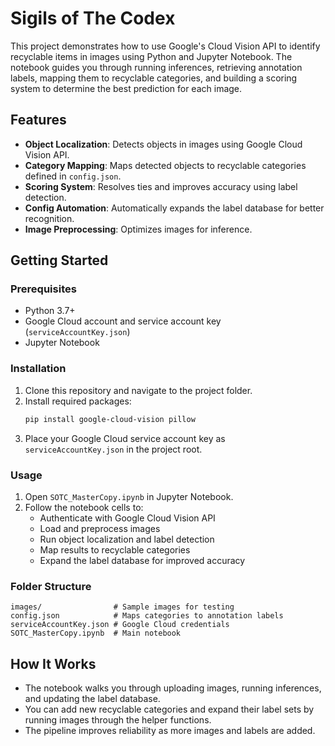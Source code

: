# Sigils of The Codex

This project demonstrates how to use Google's Cloud Vision API to identify recyclable items in images using Python and Jupyter Notebook. The notebook guides you through running inferences, retrieving annotation labels, mapping them to recyclable categories, and building a scoring system to determine the best prediction for each image.

## Features
- **Object Localization**: Detects objects in images using Google Cloud Vision API.
- **Category Mapping**: Maps detected objects to recyclable categories defined in `config.json`.
- **Scoring System**: Resolves ties and improves accuracy using label detection.
- **Config Automation**: Automatically expands the label database for better recognition.
- **Image Preprocessing**: Optimizes images for inference.

## Getting Started

### Prerequisites
- Python 3.7+
- Google Cloud account and service account key (`serviceAccountKey.json`)
- Jupyter Notebook

### Installation
1. Clone this repository and navigate to the project folder.
2. Install required packages:
   ```bash
   pip install google-cloud-vision pillow
   ```
3. Place your Google Cloud service account key as `serviceAccountKey.json` in the project root.

### Usage
1. Open `SOTC_MasterCopy.ipynb` in Jupyter Notebook.
2. Follow the notebook cells to:
   - Authenticate with Google Cloud Vision API
   - Load and preprocess images
   - Run object localization and label detection
   - Map results to recyclable categories
   - Expand the label database for improved accuracy

### Folder Structure
```
images/                # Sample images for testing
config.json            # Maps categories to annotation labels
serviceAccountKey.json # Google Cloud credentials
SOTC_MasterCopy.ipynb  # Main notebook
```

## How It Works
- The notebook walks you through uploading images, running inferences, and updating the label database.
- You can add new recyclable categories and expand their label sets by running images through the helper functions.
- The pipeline improves reliability as more images and labels are added.